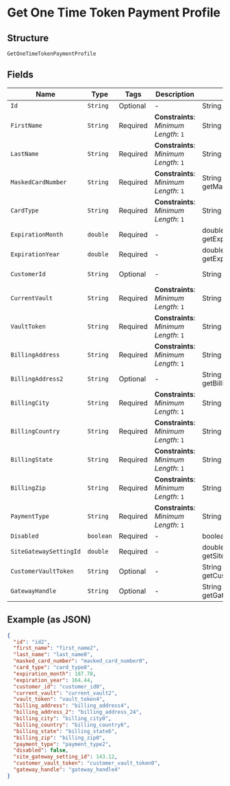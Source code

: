 
# Get One Time Token Payment Profile

## Structure

`GetOneTimeTokenPaymentProfile`

## Fields

| Name | Type | Tags | Description | Getter | Setter |
|  --- | --- | --- | --- | --- | --- |
| `Id` | `String` | Optional | - | String getId() | setId(String id) |
| `FirstName` | `String` | Required | **Constraints**: *Minimum Length*: `1` | String getFirstName() | setFirstName(String firstName) |
| `LastName` | `String` | Required | **Constraints**: *Minimum Length*: `1` | String getLastName() | setLastName(String lastName) |
| `MaskedCardNumber` | `String` | Required | **Constraints**: *Minimum Length*: `1` | String getMaskedCardNumber() | setMaskedCardNumber(String maskedCardNumber) |
| `CardType` | `String` | Required | **Constraints**: *Minimum Length*: `1` | String getCardType() | setCardType(String cardType) |
| `ExpirationMonth` | `double` | Required | - | double getExpirationMonth() | setExpirationMonth(double expirationMonth) |
| `ExpirationYear` | `double` | Required | - | double getExpirationYear() | setExpirationYear(double expirationYear) |
| `CustomerId` | `String` | Optional | - | String getCustomerId() | setCustomerId(String customerId) |
| `CurrentVault` | `String` | Required | **Constraints**: *Minimum Length*: `1` | String getCurrentVault() | setCurrentVault(String currentVault) |
| `VaultToken` | `String` | Required | **Constraints**: *Minimum Length*: `1` | String getVaultToken() | setVaultToken(String vaultToken) |
| `BillingAddress` | `String` | Required | **Constraints**: *Minimum Length*: `1` | String getBillingAddress() | setBillingAddress(String billingAddress) |
| `BillingAddress2` | `String` | Optional | - | String getBillingAddress2() | setBillingAddress2(String billingAddress2) |
| `BillingCity` | `String` | Required | **Constraints**: *Minimum Length*: `1` | String getBillingCity() | setBillingCity(String billingCity) |
| `BillingCountry` | `String` | Required | **Constraints**: *Minimum Length*: `1` | String getBillingCountry() | setBillingCountry(String billingCountry) |
| `BillingState` | `String` | Required | **Constraints**: *Minimum Length*: `1` | String getBillingState() | setBillingState(String billingState) |
| `BillingZip` | `String` | Required | **Constraints**: *Minimum Length*: `1` | String getBillingZip() | setBillingZip(String billingZip) |
| `PaymentType` | `String` | Required | **Constraints**: *Minimum Length*: `1` | String getPaymentType() | setPaymentType(String paymentType) |
| `Disabled` | `boolean` | Required | - | boolean getDisabled() | setDisabled(boolean disabled) |
| `SiteGatewaySettingId` | `double` | Required | - | double getSiteGatewaySettingId() | setSiteGatewaySettingId(double siteGatewaySettingId) |
| `CustomerVaultToken` | `String` | Optional | - | String getCustomerVaultToken() | setCustomerVaultToken(String customerVaultToken) |
| `GatewayHandle` | `String` | Optional | - | String getGatewayHandle() | setGatewayHandle(String gatewayHandle) |

## Example (as JSON)

```json
{
  "id": "id2",
  "first_name": "first_name2",
  "last_name": "last_name0",
  "masked_card_number": "masked_card_number0",
  "card_type": "card_type8",
  "expiration_month": 187.78,
  "expiration_year": 164.44,
  "customer_id": "customer_id0",
  "current_vault": "current_vault2",
  "vault_token": "vault_token4",
  "billing_address": "billing_address4",
  "billing_address_2": "billing_address_24",
  "billing_city": "billing_city0",
  "billing_country": "billing_country6",
  "billing_state": "billing_state6",
  "billing_zip": "billing_zip0",
  "payment_type": "payment_type2",
  "disabled": false,
  "site_gateway_setting_id": 143.12,
  "customer_vault_token": "customer_vault_token0",
  "gateway_handle": "gateway_handle4"
}
```

